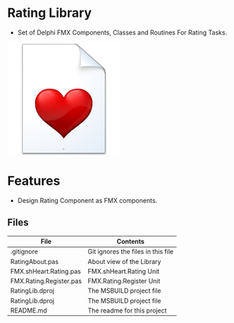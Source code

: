 # Rating Library
- Set of Delphi FMX Components, Classes and Routines For Rating Tasks. 

![](Rating-Library.png) 



# Features  

- Design Rating Component as FMX components.




## Files

| File | Contents | 
| --- | --- |
| .gitignore | Git ignores the files in this file |
| RatingAbout.pas | About view of the Library |
| FMX.shHeart.Rating.pas |FMX.shHeart.Rating Unit | 
| FMX.Rating.Register.pas |FMX.Rating.Register Unit |
| RatingLib.dproj | The MSBUILD project file |
| RatingLib.dproj | The MSBUILD project file |
| README.md | The readme for this project |

